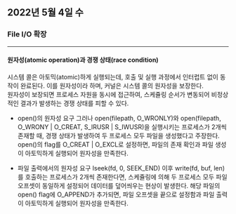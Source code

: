 ## 2022년 5월 4일 수

### File I/O 확장
- - -
#### 원자성(atomic operation)과 경쟁 상태(race condition)
시스템 콜은 아토믹(atomic)하게 실행되는데, 호출 및 실행 과정에서 인터럽트 없이 동작이 완료된다. 이를 원자성이라 하며, 커널은 시스템 콜의 원자성을 보장한다.  
원자성이 보장되면 프로세스 자원을 동시에 접근하여, 스케쥴링 순서가 변동되어 비정상적인 결과가 발생하는 경쟁 상태를 피할 수 있다.

* open()의 원자성 요구
  그러나 open(filepath, O_WRONLY)와 open(filepath, O_WRONY | O_CREAT, S_IRUSR | S_IWUSR)을 실행시키는 프로세스가 2개씩 존재할 때, 경쟁 상태가 발생하여 두 프로세스 모두 파일을 생성했다고 주장한다.
  open()의 flag를 O_CREAT | O_EXCL로 설정하면, 파일의 존재 확인과 파일 생성이 아토믹하게 실행되어 원자성을 만족한다.
  
* 파일 출력에서의 원자성 요구
  lseek(fd, 0, SEEK_END) 이후 write(fd, buf, len)를 호출하는 프로세스가 2개씩 존재한다면, 스케쥴링에 의해 두 프로세스 모두 파일 오프셋이 동일하게 설정되어 데이터를 덮어씌우는 현상이 발생한다.
  해당 파일의 open() flag에 O_APPEND가 추가되면, 파일 오프셋을 끝으로 설정함과 파일 출력이 아토믹하게 실행되어 원자성을 만족한다.
